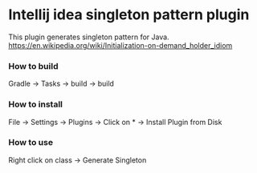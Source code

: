 # Intellij idea singleton pattern plugin

This plugin generates singleton pattern for Java.
https://en.wikipedia.org/wiki/Initialization-on-demand_holder_idiom

### How to build
Gradle -> Tasks -> build -> build

### How to install
File -> Settings -> Plugins -> Click on * -> Install Plugin from Disk

### How to use
Right click on class -> Generate Singleton